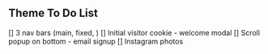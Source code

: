 ## Theme To Do List

[] 3 nav bars (main, fixed, )
[] Initial visitor cookie - welcome modal
[] Scroll popup on bottom - email signup
[] Instagram photos
